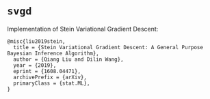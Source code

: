 # `svgd`

Implementation of Stein Variational Gradient Descent:

```
@misc{liu2019stein,
  title = {Stein Variational Gradient Descent: A General Purpose Bayesian Inference Algorithm},
  author = {Qiang Liu and Dilin Wang},
  year = {2019},
  eprint = {1608.04471},
  archivePrefix = {arXiv},
  primaryClass = {stat.ML},
}
```

